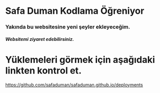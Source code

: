 # Safa Duman Kodlama Öğreniyor
### Yakında bu websitesine yeni şeyler ekleyeceğim.
##### Websitemi ziyaret edebilirsiniz.

# Yüklemeleri görmek için aşağıdaki linkten kontrol et.
https://github.com/safaduman/safaduman.github.io/deployments